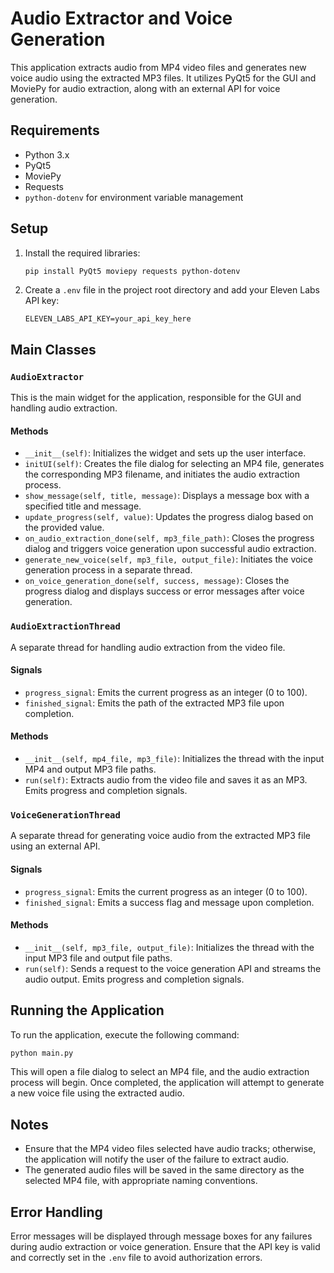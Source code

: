 # Audio Extractor and Voice Generation

This application extracts audio from MP4 video files and generates new voice audio using the extracted MP3 files. It utilizes PyQt5 for the GUI and MoviePy for audio extraction, along with an external API for voice generation.

## Requirements

- Python 3.x
- PyQt5
- MoviePy
- Requests
- `python-dotenv` for environment variable management

## Setup

1. Install the required libraries:
   ```bash
   pip install PyQt5 moviepy requests python-dotenv
   ```

2. Create a `.env` file in the project root directory and add your Eleven Labs API key:
   ```
   ELEVEN_LABS_API_KEY=your_api_key_here
   ```

## Main Classes

### `AudioExtractor`

This is the main widget for the application, responsible for the GUI and handling audio extraction.

#### Methods

- `__init__(self)`: Initializes the widget and sets up the user interface.
- `initUI(self)`: Creates the file dialog for selecting an MP4 file, generates the corresponding MP3 filename, and initiates the audio extraction process.
- `show_message(self, title, message)`: Displays a message box with a specified title and message.
- `update_progress(self, value)`: Updates the progress dialog based on the provided value.
- `on_audio_extraction_done(self, mp3_file_path)`: Closes the progress dialog and triggers voice generation upon successful audio extraction.
- `generate_new_voice(self, mp3_file, output_file)`: Initiates the voice generation process in a separate thread.
- `on_voice_generation_done(self, success, message)`: Closes the progress dialog and displays success or error messages after voice generation.

### `AudioExtractionThread`

A separate thread for handling audio extraction from the video file.

#### Signals

- `progress_signal`: Emits the current progress as an integer (0 to 100).
- `finished_signal`: Emits the path of the extracted MP3 file upon completion.

#### Methods

- `__init__(self, mp4_file, mp3_file)`: Initializes the thread with the input MP4 and output MP3 file paths.
- `run(self)`: Extracts audio from the video file and saves it as an MP3. Emits progress and completion signals.

### `VoiceGenerationThread`

A separate thread for generating voice audio from the extracted MP3 file using an external API.

#### Signals

- `progress_signal`: Emits the current progress as an integer (0 to 100).
- `finished_signal`: Emits a success flag and message upon completion.

#### Methods

- `__init__(self, mp3_file, output_file)`: Initializes the thread with the input MP3 file and output file paths.
- `run(self)`: Sends a request to the voice generation API and streams the audio output. Emits progress and completion signals.

## Running the Application

To run the application, execute the following command:

```bash
python main.py
```

This will open a file dialog to select an MP4 file, and the audio extraction process will begin. Once completed, the application will attempt to generate a new voice file using the extracted audio.

## Notes

- Ensure that the MP4 video files selected have audio tracks; otherwise, the application will notify the user of the failure to extract audio.
- The generated audio files will be saved in the same directory as the selected MP4 file, with appropriate naming conventions.

## Error Handling

Error messages will be displayed through message boxes for any failures during audio extraction or voice generation. Ensure that the API key is valid and correctly set in the `.env` file to avoid authorization errors.
